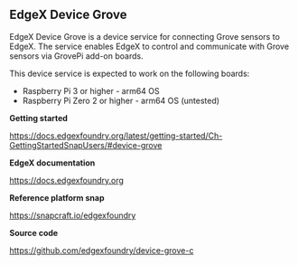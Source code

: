 EdgeX Device Grove
---
EdgeX Device Grove is a device service for connecting Grove sensors to EdgeX.
The service enables EdgeX to control and communicate with Grove sensors via GrovePi add-on boards.

This device service is expected to work on the following boards:
* Raspberry Pi 3 or higher - arm64 OS
* Raspberry Pi Zero 2 or higher - arm64 OS (untested)

**Getting started**

https://docs.edgexfoundry.org/latest/getting-started/Ch-GettingStartedSnapUsers/#device-grove

**EdgeX documentation**

https://docs.edgexfoundry.org

**Reference platform snap**

https://snapcraft.io/edgexfoundry

**Source code**

https://github.com/edgexfoundry/device-grove-c
